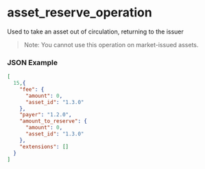 # asset_reserve_operation

Used to take an asset out of circulation, returning to the issuer

> Note: You cannot use this operation on market-issued assets.

### JSON Example

```json
[
  15,{
    "fee": {
      "amount": 0,
      "asset_id": "1.3.0"
    },
    "payer": "1.2.0",
    "amount_to_reserve": {
      "amount": 0,
      "asset_id": "1.3.0"
    },
    "extensions": []
  }
]
```